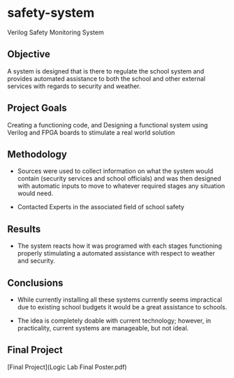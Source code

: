 # safety-system
Verilog Safety Monitoring System

## Objective

A system is designed that is there to regulate
the school system and provides automated
assistance to both the school and other
external services with regards to security and
weather.

## Project Goals

Creating a functioning code, and Designing a
functional system using Verilog and FPGA
boards to stimulate a real world solution

## Methodology

 - Sources were used to collect information on
what the system would contain (security
services and school officials) and was then
designed with automatic inputs to move to
whatever required stages any situation
would need.

 - Contacted Experts in the associated field of
school safety

## Results

- The system reacts how it was programed
with each stages functioning properly
stimulating a automated assistance with
respect to weather and security.

## Conclusions
 - While currently installing all these
systems currently seems impractical due to
existing school budgets it would be a
great assistance to schools.

- The idea is completely doable with
current technology; however, in
practicality, current systems are
manageable, but not ideal.

## Final Project 
[Final Project](Logic Lab Final Poster.pdf)
